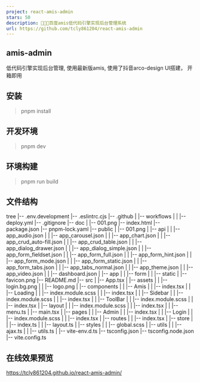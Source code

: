 ```yaml
---
project: react-amis-admin
stars: 50
description: 🎉🎉🔥百度amis低代码引擎实现后台管理系统
url: https://github.com/tcly861204/react-amis-admin
---
```


amis-admin
----------

低代码引擎实现后台管理, 使用最新版amis, 使用了抖音arco-design UI搭建， 开箱即用

安装
--

> pnpm install

开发环境
----

> pnpm dev

环境构建
----

> pnpm run build

文件结构
----

 tree
  |\-- .env.development
  |\-- .eslintrc.cjs
  |\-- .github
  |  |\-- workflows
  |  |  |\-- deploy.yml
  |\-- .gitignore
  |\-- doc
  |  |\-- 001.png
  |\-- index.html
  |\-- package.json
  |\-- pnpm\-lock.yaml
  |\-- public
  |  |\-- 001.png
  |  |\-- api
  |  |  |\-- app\_audio.json
  |  |  |\-- app\_carousel.json
  |  |  |\-- app\_chart.json
  |  |  |\-- app\_crud\_auto\-fill.json
  |  |  |\-- app\_crud\_table.json
  |  |  |\-- app\_dialog\_drawer.json
  |  |  |\-- app\_dialog\_simple.json
  |  |  |\-- app\_form\_fieldset.json
  |  |  |\-- app\_form\_full.json
  |  |  |\-- app\_form\_hint.json
  |  |  |\-- app\_form\_mode.json
  |  |  |\-- app\_form\_static.json
  |  |  |\-- app\_form\_tabs.json
  |  |  |\-- app\_tabs\_normal.json
  |  |  |\-- app\_theme.json
  |  |  |\-- app\_video.json
  |  |  |\-- dashboard.json
  |  |\-- app
  |  |  |\-- form
  |  |  |\-- static
  |  |\-- favicon.png
  |\-- README.md
  |\-- src
  |  |\-- App.tsx
  |  |\-- assets
  |  |  |\-- login.bg.png
  |  |  |\-- logo.png
  |  |\-- components
  |  |  |\-- Amis
  |  |  |\-- index.tsx
  |  |  |\-- Loading
  |  |  |\-- index.module.scss
  |  |  |\-- index.tsx
  |  |  |\-- Sidebar
  |  |  |\-- index.module.scss
  |  |  |\-- index.tsx
  |  |  |\-- ToolBar
  |  |  |\-- index.module.scss
  |  |  |\-- index.tsx
  |  |\-- layout
  |  |  |\-- index.module.scss
  |  |  |\-- index.tsx
  |  |  |\-- menu.ts
  |  |\-- main.tsx
  |  |\-- pages
  |  |  |\-- Admin
  |  |  |\-- index.tsx
  |  |  |\-- Login
  |  |  |\-- index.module.scss
  |  |  |\-- index.tsx
  |  |\-- routes
  |  |  |\-- index.tsx
  |  |\-- store
  |  |  |\-- index.ts
  |  |  |\-- layout.ts
  |  |\-- styles
  |  |  |\-- global.scss
  |  |\-- utils
  |  |  |\-- ajax.ts
  |  |  |\-- utils.ts
  |  |\-- vite\-env.d.ts
  |\-- tsconfig.json
  |\-- tsconfig.node.json
  |\-- vite.config.ts

在线效果预览
------

https://tcly861204.github.io/react-amis-admin/
